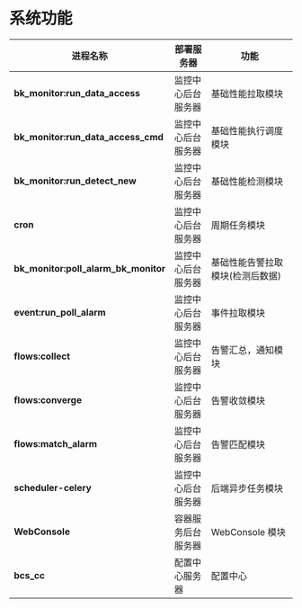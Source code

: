 # 系统功能

| **进程名称**                         | **部署服务器**     | **功能**                      |
|--------------------------------------|------------------|-------------------------------|
| **bk_monitor:run_data_access**       | 监控中心后台服务器 | 基础性能拉取模块               |
| **bk_monitor:run_data_access_cmd**   | 监控中心后台服务器 | 基础性能执行调度模块           |
| **bk_monitor:run_detect_new**        | 监控中心后台服务器 | 基础性能检测模块               |
| **cron**                             | 监控中心后台服务器 | 周期任务模块                   |
| **bk_monitor:poll_alarm_bk_monitor** | 监控中心后台服务器 | 基础性能告警拉取模块(检测后数据) |
| **event:run_poll_alarm**             | 监控中心后台服务器 | 事件拉取模块                   |
| **flows:collect**                    | 监控中心后台服务器 | 告警汇总，通知模块              |
| **flows:converge**                   | 监控中心后台服务器 | 告警收敛模块                   |
| **flows:match_alarm**                | 监控中心后台服务器 | 告警匹配模块                   |
| **scheduler-celery**                 | 监控中心后台服务器 | 后端异步任务模块               |
| **WebConsole**                       | 容器服务后台服务器 | WebConsole 模块               |
| **bcs_cc**                           | 配置中心服务器     | 配置中心                      |
